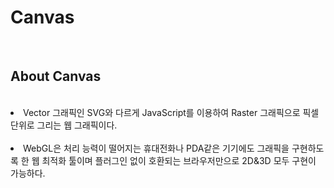 # Canvas
<br>
  <h2>About Canvas</h2>
  <br>
  <li> Vector 그래픽인 SVG와 다르게 JavaScript를 이용하여 Raster 그래픽으로 픽셀 단위로 그리는 웹 그래픽이다. </li><br>
  <li> WebGL은 처리 능력이 떨어지는 휴대전화나 PDA같은 기기에도 그래픽을 구현하도록 한 웹 최적화 툴이며 플러그인 없이 호환되는 브라우저만으로 2D&3D 모두 구현이 가능하다. </li><br>
